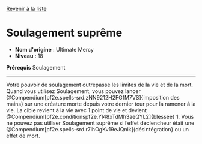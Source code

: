 [Revenir à la liste](list.md)

# Soulagement suprême

 * **Nom d'origine** : Ultimate Mercy
 * **Niveau** : 18


<p><strong>Prérequis</strong> Soulagement</p>
<hr>
<p>Votre pouvoir de soulagement outrepasse les limites de la vie et de la mort. Quand vous utilisez Soulagement, vous pouvez lancer @Compendium[pf2e.spells-srd.zNN9212H2FGfM7VS]{imposition des mains} sur une créature morte depuis votre dernier tour pour la ramener à la vie. La cible revient à la vie avec 1 point de vie et devient @Compendium[pf2e.conditionspf2e.Yl48xTdMh3aeQYL2]{blessée} 1. Vous ne pouvez pas utiliser Soulagement suprême si l’effet déclencheur était une @Compendium[pf2e.spells-srd.r7ihOgKv19eJQnik]{désintégration} ou un effet de mort.</p>